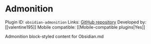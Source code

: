 # Admonition

Plugin ID: `obsidian-admonition`
Links: [GitHub repository](https://github.com/valentine195/obsidian-admonition)
Developed by: [[valentine195]]
Mobile compatible: [[Mobile-compatible plugins|Yes]]

Admonition block-styled content for Obsidian.md
